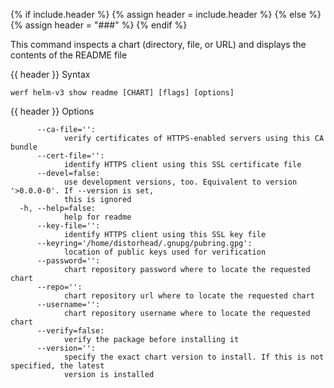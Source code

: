 {% if include.header %}
{% assign header = include.header %}
{% else %}
{% assign header = "###" %}
{% endif %}

This command inspects a chart (directory, file, or URL) and displays the contents
of the README file


{{ header }} Syntax

```shell
werf helm-v3 show readme [CHART] [flags] [options]
```

{{ header }} Options

```shell
      --ca-file='':
            verify certificates of HTTPS-enabled servers using this CA bundle
      --cert-file='':
            identify HTTPS client using this SSL certificate file
      --devel=false:
            use development versions, too. Equivalent to version '>0.0.0-0'. If --version is set,   
            this is ignored
  -h, --help=false:
            help for readme
      --key-file='':
            identify HTTPS client using this SSL key file
      --keyring='/home/distorhead/.gnupg/pubring.gpg':
            location of public keys used for verification
      --password='':
            chart repository password where to locate the requested chart
      --repo='':
            chart repository url where to locate the requested chart
      --username='':
            chart repository username where to locate the requested chart
      --verify=false:
            verify the package before installing it
      --version='':
            specify the exact chart version to install. If this is not specified, the latest        
            version is installed
```

